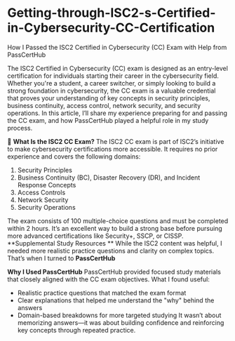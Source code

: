 # Getting-through-ISC2-s-Certified-in-Cybersecurity-CC-Certification
How I Passed the ISC2 Certified in Cybersecurity (CC) Exam with Help from PassCertHub

The ISC2 Certified in Cybersecurity (CC) exam is designed as an entry-level certification for individuals starting their career in the cybersecurity field. Whether you're a student, a career switcher, or simply looking to build a strong foundation in cybersecurity, the CC exam is a valuable credential that proves your understanding of key concepts in security principles, business continuity, access control, network security, and security operations.
In this article, I’ll share my experience preparing for and passing the CC exam, and how PassCertHub played a helpful role in my study process.

🧠 **What Is the ISC2 CC Exam?**
The ISC2 CC exam is part of ISC2’s initiative to make cybersecurity certifications more accessible. It requires no prior experience and covers the following domains:
1. Security Principles
2. Business Continuity (BC), Disaster Recovery (DR), and Incident Response Concepts
3. Access Controls
4. Network Security
5. Security Operations

The exam consists of 100 multiple-choice questions and must be completed within 2 hours. It’s an excellent way to build a strong base before pursuing more advanced certifications like Security+, SSCP, or CISSP.
**Supplemental Study Resources
**
While the ISC2 content was helpful, I needed more realistic practice questions and clarity on complex topics. That’s when I turned to **PassCertHub**

**Why I Used PassCertHub**
PassCertHub provided focused study materials that closely aligned with the CC exam objectives. What I found useful:
* Realistic practice questions that matched the exam format
* Clear explanations that helped me understand the "why" behind the answers
* Domain-based breakdowns for more targeted studying
It wasn’t about memorizing answers—it was about building confidence and reinforcing key concepts through repeated practice.
